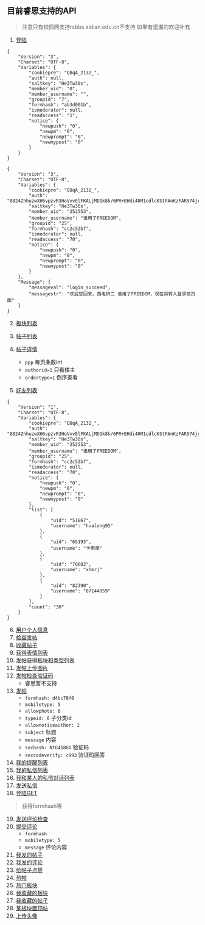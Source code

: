 ## 目前睿思支持的API
> 注意只有校园网支持rsbbs.xidian.edu.cn不支持
> 如果有遗漏的欢迎补充

1. [登陆][1]
```
{
    "Version": "3",
    "Charset": "UTF-8",
    "Variables": {
        "cookiepre": "Q8qA_2132_",
        "auth": null,
        "saltkey": "He3Tw30s",
        "member_uid": "0",
        "member_username": "",
        "groupid": "7",
        "formhash": "ab3d001b",
        "ismoderator": null,
        "readaccess": "1",
        "notice": {
            "newpush": "0",
            "newpm": "0",
            "newprompt": "0",
            "newmypost": "0"
        }
    }
}

{
    "Version": "3",
    "Charset": "UTF-8",
    "Variables": {
        "cookiepre": "Q8qA_2132_",
        "auth": "8824ZhhuzwXH6vpzvR3HoVvvElFKALjMD1k8k/6PR+EHdi40M1cdlcKStFAnKzFAR574jr+V/QXxhhJ2rQOzLP3vtRQ",
        "saltkey": "He3Tw30s",
        "member_uid": "252553",
        "member_username": "谁用了FREEDOM",
        "groupid": "25",
        "formhash": "cc2c52bf",
        "ismoderator": null,
        "readaccess": "70",
        "notice": {
            "newpush": "0",
            "newpm": "0",
            "newprompt": "0",
            "newmypost": "0"
        }
    },
    "Message": {
        "messageval": "login_succeed",
        "messagestr": "欢迎您回来，西电研二 谁用了FREEDOM，现在将转入登录前页面"
    }
}
````
2. [板块列表][2]
3. [帖子列表][3]
4. [帖子详情][4]
    - `ppp` 每页条数int
    - `authorid=1` 只看楼主
    - `ordertype=1` 倒序查看
    
5. [好友列表][5]
```
{
    "Version": "1",
    "Charset": "UTF-8",
    "Variables": {
        "cookiepre": "Q8qA_2132_",
        "auth": "8824ZhhuzwXH6vpzvR3HoVvvElFKALjMD1k8k/6PR+EHdi40M1cdlcKStFAnKzFAR574jr+V/QXxhhJ2rQOzLP3vtRQ",
        "saltkey": "He3Tw30s",
        "member_uid": "252553",
        "member_username": "谁用了FREEDOM",
        "groupid": "25",
        "formhash": "cc2c52bf",
        "ismoderator": null,
        "readaccess": "70",
        "notice": {
            "newpush": "0",
            "newpm": "0",
            "newprompt": "0",
            "newmypost": "0"
        },
        "list": [
            {
                "uid": "51867",
                "username": "hualong95"
            },
            {
                "uid": "65193",
                "username": "卡斯摩"
            },
            {
                "uid": "70602",
                "username": "xhmrj"
            },
            {
                "uid": "82390",
                "username": "87144959"
            }
        ],
        "count": "30"
    }
}
```
6. [用户个人信息][6]
7. [检查发帖][7]
8. [收藏帖子][8]
9. [获得表情列表][9]
10. [发帖获得板块和类型列表][10]
11. [发帖上传图片][11]
12. [发帖检查验证码][12]
    - 睿思暂不支持
13. [发帖][13]
    - `formhash: d4bc78f0`
    - `mobiletype: 5`
    - `allowphoto: 0`
    - `typeid: 0` 子分类id
    - `allownoticeauthor: 1`
    - `subject` 标题
    - `message` 内容
    - `sechash: NtG418GG`  验证码
    - `seccodeverify: c993` 验证码回答
14. [我的提醒列表][14]
15. [我的私信列表][15]
16. [我和某人的私信对话列表][16]
17. [发送私信][17]
18. [登陆GET][18]
> 获得formhash等
19. [发送评论检查][19]
20. [提交评论][20]
    - `formhash`
    - `mobiletype: 5`
    - `message` 评论内容
21. [我发的帖子][21]
22. [我发的评论][22]
23. [给帖子点赞][23]
24. [热帖][24]
25. [热门板块][25]
26. [我收藏的板块][26]
27. [我收藏的帖子][27]
28. [某板块置顶帖][28]
29. [上传头像][29]


[1]:  http://rs.xidian.edu.cn/api/mobile/index.php?version=4&module=login&action=login&username=admin&password=admin
[2]:  http://rs.xidian.edu.cn/api/mobile/index.php?version=4&module=forumindex
[3]:  http://rs.xidian.edu.cn/api/mobile/index.php?version=4&module=forumdisplay&fid=72
[4]:  http://rs.xidian.edu.cn/api/mobile/index.php?version=4&module=viewthread&tid=921699
[5]:  http://rs.xidian.edu.cn/api/mobile/index.php?version=4&module=friend
[6]:  http://rs.xidian.edu.cn/api/mobile/index.php?version=4&module=profile&uid=262789
[7]:  http://rs.xidian.edu.cn/api/mobile/index.php?version=4&module=checkpost
[8]:  http://rs.xidian.edu.cn/api/mobile/index.php?version=4&module=favthread
[9]:  http://rs.xidian.edu.cn/api/mobile/index.php?version=4&module=smiley
[10]:  http://rs.xidian.edu.cn/api/mobile/index.php?version=4&module=forumnav
[11]:  http://rs.xidian.edu.cn/api/mobile/index.php?version=4&module=forumupload&fid=2&type=image&simple=1
[12]:  http://rs.xidian.edu.cn/api/mobile/index.php?module=secure&type=post&version=4&secversion=4
[13]:  http://rs.xidian.edu.cn/api/mobile/index.php?version=4&module=newthread&fid=2&topicsubmit=yes
[14]:  http://rs.xidian.edu.cn/api/mobile/index.php?version=4&module=mynotelist
[15]:  http://rs.xidian.edu.cn/api/mobile/index.php?version=4&module=mypm&page=1
[16]:  http://rs.xidian.edu.cn/api/mobile/index.php?version=4&module=mypm&subop=view&touid=262789
[17]:  http://rs.xidian.edu.cn/api/mobile/index.php?version=4&module=sendpm
[18]:  http://rs.xidian.edu.cn/api/mobile/index.php?version=4&module=login
[19]:  http://rs.xidian.edu.cn/api/mobile/index.php?siteid=null&module=sendreply&fid=2&tid=3&submodule=checkpost&version=1
[20]:  http://rs.xidian.edu.cn/api/mobile/index.php?version=4&module=sendreply&tid=3&pid=0&replysubmit=yes
[21]:  http://rs.xidian.edu.cn/api/mobile/index.php?version=4&module=mythread&type=thread&ac=thread
[22]:  http://rs.xidian.edu.cn/api/mobile/index.php?version=4&module=mythread&type=reply&ac=reply
[23]:  http://rs.xidian.edu.cn/api/mobile/index.php?version=4&module=recommend&tid=2&hash=f1ddb805
[24]:  http://rs.xidian.edu.cn/api/mobile/index.php?version=4&module=hotthread
[25]:  http://rs.xidian.edu.cn/api/mobile/index.php?version=4&module=hotforum
[26]:  http://rs.xidian.edu.cn/api/mobile/index.php?version=4&module=myfavforum
[27]:  http://rs.xidian.edu.cn/api/mobile/index.php?version=4&module=myfavthread
[28]:  http://rs.xidian.edu.cn/api/mobile/index.php?version=4&module=toplist&fid=72
[29]:  http://rs.xidian.edu.cn/api/mobile/index.php?version=4&module=uploadavatar
